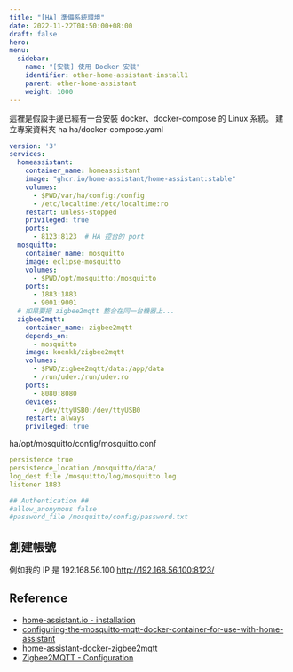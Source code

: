 ```yaml
---
title: "[HA] 準備系統環境"
date: 2022-11-22T08:50:00+08:00
draft: false
hero: 
menu:
  sidebar:
    name: "[安裝] 使用 Docker 安裝"
    identifier: other-home-assistant-install1
    parent: other-home-assistant
    weight: 1000
---
```

這裡是假設手邊已經有一台安裝 docker、docker-compose 的 Linux 系統。
建立專案資料夾 ha 
ha/docker-compose.yaml
```yaml
version: '3'
services:
  homeassistant:
    container_name: homeassistant
    image: "ghcr.io/home-assistant/home-assistant:stable"
    volumes:
      - $PWD/var/ha/config:/config
      - /etc/localtime:/etc/localtime:ro
    restart: unless-stopped
    privileged: true
    ports:
      - 8123:8123  # HA 控台的 port
  mosquitto:
    container_name: mosquitto
    image: eclipse-mosquitto
    volumes:
      - $PWD/opt/mosquitto:/mosquitto
    ports:
      - 1883:1883
      - 9001:9001
  # 如果要把 zigbee2mqtt 整合在同一台機器上...
  zigbee2mqtt:
    container_name: zigbee2mqtt
    depends_on:
      - mosquitto
    image: koenkk/zigbee2mqtt
    volumes:
      - $PWD/zigbee2mqtt/data:/app/data
      - /run/udev:/run/udev:ro
    ports:
      - 8080:8080
    devices:
      - /dev/ttyUSB0:/dev/ttyUSB0
    restart: always
    privileged: true
```
ha/opt/mosquitto/config/mosquitto.conf
```yaml
persistence true
persistence_location /mosquitto/data/
log_dest file /mosquitto/log/mosquitto.log
listener 1883

## Authentication ##
#allow_anonymous false
#password_file /mosquitto/config/password.txt
```
## 創建帳號 
例如我的 IP 是 192.168.56.100
http://192.168.56.100:8123/


## Reference
- [home-assistant.io - installation](https://www.home-assistant.io/installation/generic-x86-64#docker-compose)
- [configuring-the-mosquitto-mqtt-docker-container-for-use-with-home-assistant](https://www.homeautomationguy.io/docker-tips/configuring-the-mosquitto-mqtt-docker-container-for-use-with-home-assistant/)
- [home-assistant-docker-zigbee2mqtt](https://medium.com/geekculture/home-assistant-docker-zigbee2mqtt-3d8e0ba02d10)
- [Zigbee2MQTT - Configuration](https://www.zigbee2mqtt.io/guide/configuration)